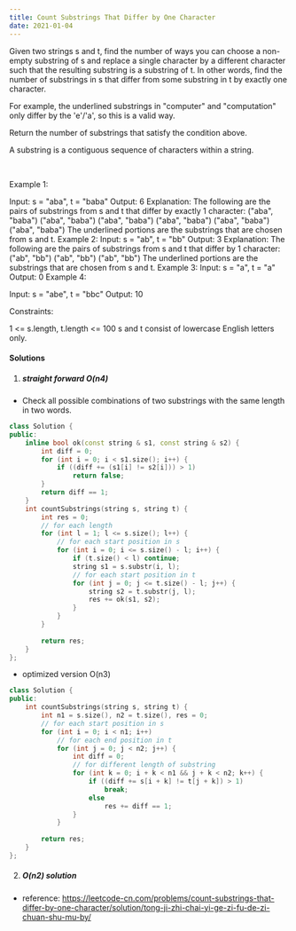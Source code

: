 ```yaml
---
title: Count Substrings That Differ by One Character
date: 2021-01-04
---
```

Given two strings s and t, find the number of ways you can choose a non-empty substring of s and replace a single character by a different character such that the resulting substring is a substring of t. In other words, find the number of substrings in s that differ from some substring in t by exactly one character.

For example, the underlined substrings in "computer" and "computation" only differ by the 'e'/'a', so this is a valid way.

Return the number of substrings that satisfy the condition above.

A substring is a contiguous sequence of characters within a string.

 

Example 1:

Input: s = "aba", t = "baba"
Output: 6
Explanation: The following are the pairs of substrings from s and t that differ by exactly 1 character:
("aba", "baba")
("aba", "baba")
("aba", "baba")
("aba", "baba")
("aba", "baba")
("aba", "baba")
The underlined portions are the substrings that are chosen from s and t.
​​Example 2:
Input: s = "ab", t = "bb"
Output: 3
Explanation: The following are the pairs of substrings from s and t that differ by 1 character:
("ab", "bb")
("ab", "bb")
("ab", "bb")
​​​​The underlined portions are the substrings that are chosen from s and t.
Example 3:
Input: s = "a", t = "a"
Output: 0
Example 4:

Input: s = "abe", t = "bbc"
Output: 10
 

Constraints:

1 <= s.length, t.length <= 100
s and t consist of lowercase English letters only.


#### Solutions

1. ##### straight forward O(n4)

- Check all possible combinations of two substrings with the same length in two words.

```cpp
class Solution {
public:
    inline bool ok(const string & s1, const string & s2) {
        int diff = 0;
        for (int i = 0; i < s1.size(); i++) {
            if ((diff += (s1[i] != s2[i])) > 1)
                return false;
        }
        return diff == 1;
    }
    int countSubstrings(string s, string t) {
        int res = 0;
        // for each length
        for (int l = 1; l <= s.size(); l++) {
            // for each start position in s
            for (int i = 0; i <= s.size() - l; i++) {
                if (t.size() < l) continue;
                string s1 = s.substr(i, l);
                // for each start position in t
                for (int j = 0; j <= t.size() - l; j++) {
                    string s2 = t.substr(j, l);
                    res += ok(s1, s2);
                }
            }
        }
        
        return res;
    }
};
```

- optimized version O(n3)

```cpp
class Solution {
public:
    int countSubstrings(string s, string t) {
        int n1 = s.size(), n2 = t.size(), res = 0;
        // for each start position in s
        for (int i = 0; i < n1; i++)
            // for each end position in t
            for (int j = 0; j < n2; j++) {
                int diff = 0;
                // for different length of substring
                for (int k = 0; i + k < n1 && j + k < n2; k++) {
                    if ((diff += s[i + k] != t[j + k]) > 1)
                        break;
                    else
                        res += diff == 1;
                }
            }
        
        return res;
    }
};
```

2. ##### O(n2) solution

- reference: https://leetcode-cn.com/problems/count-substrings-that-differ-by-one-character/solution/tong-ji-zhi-chai-yi-ge-zi-fu-de-zi-chuan-shu-mu-by/
